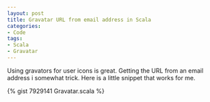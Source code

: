 ```yaml
---
layout: post
title: Gravatar URL from email address in Scala
categories:
- Code
tags: 
- Scala
- Gravatar
---
```


Using gravators for user icons is great. Getting the URL from an email address i somewhat trick. Here is a little snippet that works for me.

{% gist 7929141 Gravatar.scala %}

